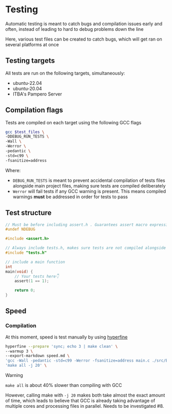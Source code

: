 # Testing

Automatic testing is meant to catch bugs and compilation issues early and often, instead of leading to hard to debug problems down the line

Here, various test files can be created to catch bugs, which will get ran on several platforms at once

## Testing targets
All tests are run on the following targets, simultaneously:

- ubuntu-22.04
- ubuntu-20.04
- ITBA's Pampero Server

## Compilation flags
Tests are compiled on each target using the following GCC flags

```sh
gcc $test_files \
-DDEBUG_RUN_TESTS \
-Wall \
-Werror \
-pedantic \
-std=c99 \
-fsanitize=address
```

Where:
- `DEBUG_RUN_TESTS` is meant to prevent accidental compilation of tests files alongside main project files, making sure tests are compiled deliberately
- `Werror` will fail tests if any GCC warning is present. This means compiled warnings **must** be addressed in order for tests to pass

## Test structure

```c
// Must be before including assert.h . Guarantees assert macro expressions always work correctly
#undef NDEBUG

#include <assert.h>

// Always include tests.h, makes sure tests are not compiled alongside regular code accidentally
#include "tests.h"

// include a main function
int
main(void) {
    // Your tests here👇
    assert(1 == 1);

    return 0;
}
```

## Speed

### Compilation

At this moment, speed is test manually by using [hyperfine](https://github.com/sharkdp/hyperfine)

```bash
hyperfine --prepare 'sync; echo 3 | make clean' \
--warmup 3 \
--export-markdown speed.md \
'gcc -Wall -pedantic -std=c99 -Werror -fsanitize=address main.c ./src/BikeStation.c ./src/CityStations.c -Iheaders -o Binary.out' \
'make all -j 20' \
```

>[!WARNING]
>`make all` is about 40% slower than compiling with GCC
>
>However, calling make with `-j 20` makes both take almost the exact amount of time, which leads to believe that GCC is already taking advantage of multiple cores and processing files in parallel. Needs to be investigated #8.
